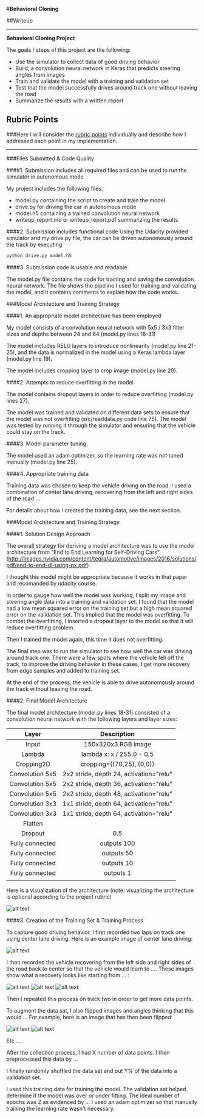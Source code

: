 #**Behavioral Cloning** 

##Writeup

---

**Behavioral Cloning Project**

The goals / steps of this project are the following:
* Use the simulator to collect data of good driving behavior
* Build, a convolution neural network in Keras that predicts steering angles from images
* Train and validate the model with a training and validation set
* Test that the model successfully drives around track one without leaving the road
* Summarize the results with a written report


[//]: # (Image References)

[image1]: ./examples/placeholder.png "Model Visualization"
[image2]: ./examples/placeholder.png "Grayscaling"
[image3]: ./examples/placeholder_small.png "Recovery Image"
[image4]: ./examples/placeholder_small.png "Recovery Image"
[image5]: ./examples/placeholder_small.png "Recovery Image"
[image6]: ./examples/placeholder_small.png "Normal Image"
[image7]: ./examples/placeholder_small.png "Flipped Image"

## Rubric Points
###Here I will consider the [rubric points](https://review.udacity.com/#!/rubrics/432/view) individually and describe how I addressed each point in my implementation.  

---
###Files Submitted & Code Quality

####1. Submission includes all required files and can be used to run the simulator in autonomous mode

My project includes the following files:
* model.py containing the script to create and train the model
* drive.py for driving the car in autonomous mode
* model.h5 containing a trained convolution neural network 
* writeup_report.md or writeup_report.pdf summarizing the results

####2. Submission includes functional code
Using the Udacity provided simulator and my drive.py file, the car can be driven autonomously around the track by executing 
```sh
python drive.py model.h5
```

####3. Submission code is usable and readable

The model.py file contains the code for training and saving the convolution neural network. The file shows the pipeline I used for training and validating the model, and it contains comments to explain how the code works.

###Model Architecture and Training Strategy

####1. An appropriate model architecture has been employed

My model consists of a convolution neural network with 5x5 / 3x3 filter sizes and depths between 24 and 64 (model.py lines 18-31) 

The model includes RELU layers to introduce nonlinearity (model.py line 21-25), and the data is normalized in the model using a Keras lambda layer (model.py line 19). 

The model includes cropping layer to crop image (model.py line 20).

####2. Attempts to reduce overfitting in the model

The model contains dropout layers in order to reduce overfitting (model.py lines 27). 

The model was trained and validated on different data sets to ensure that the model was not overfitting (src/readdata.py code line 75). The model was tested by running it through the simulator and ensuring that the vehicle could stay on the track.

####3. Model parameter tuning

The model used an adam optimizer, so the learning rate was not tuned manually (model.py line 25).

####4. Appropriate training data

Training data was chosen to keep the vehicle driving on the road. I used a combination of center lane driving, recovering from the left and right sides of the road ... 

For details about how I created the training data, see the next section. 

###Model Architecture and Training Strategy

####1. Solution Design Approach

The overall strategy for deriving a model architecture was to use the model architecture from "End to End Learning for Self-Driving Cars" (http://images.nvidia.com/content/tegra/automotive/images/2016/solutions/pdf/end-to-end-dl-using-px.pdf).

I thought this model might be appropriate because it works in that paper and recomanded by udacity course.

In order to gauge how well the model was working, I split my image and steering angle data into a training and validation set. 
I found that the model had a low mean squared error on the training set but a high mean squared error on the validation set. This implied that the model was overfitting. 
To combat the overfitting, I inserted a dropout layer to the model so that it will reduce overfitting problem.

Then I trained the model again, this time it does not overfitting.

The final step was to run the simulator to see how well the car was driving around track one. There were a few spots where the vehicle fell off the track, to improve the driving behavior in these cases, I get more recovery from edge samples and added to training set.

At the end of the process, the vehicle is able to drive autonomously around the track without leaving the road.

####2. Final Model Architecture

The final model architecture (model.py lines 18-31) consisted of a convolution neural network with the following layers and layer sizes:

| Layer         		|     Description	        					| 
|:---------------------:|:---------------------------------------------:| 
| Input         		| 150x320x3 RGB image   							| 
| Lambda         		| lambda x: x / 255.0 - 0.5   							| 
| Cropping2D         		| cropping=((70,25), (0,0))   							| 
| Convolution 5x5     	| 2x2 stride, depth 24, activation="relu" |
| Convolution 5x5     	| 2x2 stride, depth 36, activation="relu" |
| Convolution 5x5     	| 2x2 stride, depth 48, activation="relu" |
| Convolution 3x3     	| 1x1 stride, depth 64, activation="relu" |
| Convolution 3x3     	| 1x1 stride, depth 64, activation="relu" |
| Flatten				|									|
| Dropout				| 0.5											|
| Fully connected		| outputs 100  					|
| Fully connected		| outputs 50  						|
| Fully connected		| outputs 10  						|
| Fully connected		| outputs 1  						|
|						|												|
 

Here is a visualization of the architecture (note: visualizing the architecture is optional according to the project rubric)

![alt text][image1]

####3. Creation of the Training Set & Training Process

To capture good driving behavior, I first recorded two laps on track one using center lane driving. Here is an example image of center lane driving:

![alt text][image2]

I then recorded the vehicle recovering from the left side and right sides of the road back to center so that the vehicle would learn to .... These images show what a recovery looks like starting from ... :

![alt text][image3]
![alt text][image4]
![alt text][image5]

Then I repeated this process on track two in order to get more data points.

To augment the data sat, I also flipped images and angles thinking that this would ... For example, here is an image that has then been flipped:

![alt text][image6]
![alt text][image7]

Etc ....

After the collection process, I had X number of data points. I then preprocessed this data by ...


I finally randomly shuffled the data set and put Y% of the data into a validation set. 

I used this training data for training the model. The validation set helped determine if the model was over or under fitting. The ideal number of epochs was Z as evidenced by ... I used an adam optimizer so that manually training the learning rate wasn't necessary.
